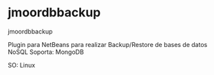 # jmoordbbackup
jmoordbbackup

Plugin para NetBeans para realizar Backup/Restore de bases de datos NoSQL
Soporta:
MongoDB


SO:
Linux
